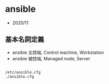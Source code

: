 # ansible

- 2020/11

## 基本名詞定義

- ansible 主控端, Control machine, Workstation
- ansible 被控端, Managed node, Server


```

/etc/ansible.cfg
./ansible.cfg


```
